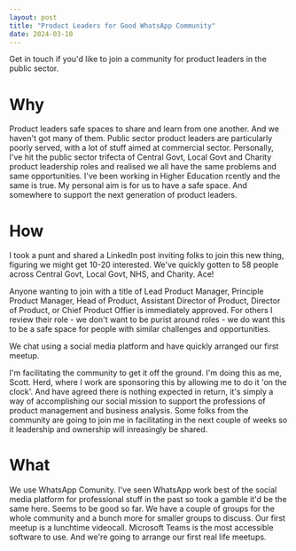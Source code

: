 ```yaml
---
layout: post
title: "Product Leaders for Good WhatsApp Community"
date: 2024-03-10
---
```


Get in touch if you'd like to join a community for product leaders in the public sector.

# Why

Product leaders safe spaces to share and learn from one another. And we haven't got many of them. Public sector product leaders are particularly poorly served, with a lot of stuff aimed at commercial sector.
Personally, I've hit the public sector trifecta of Central Govt, Local Govt and Charity product leadership roles and realised we all have the same problems and same opportunities. I've been working in Higher Education rcently and the same is true.
My personal aim is for us to have a safe space. And somewhere to support the next generation of product leaders.

# How

I took a punt and shared a LinkedIn post inviting folks to join this new thing, figuring we might get 10-20 interested. 
We've quickly gotten to 58 people across Central Govt, Local Govt, NHS, and Charity. Ace! 

Anyone wanting to join with a title of Lead Product Manager, Principle Product Manager, Head of Product, Assistant Director of Product, Director of Product, or Chief Product Offier is immediately approved. For others I review their role - we don't want to be purist around roles - we do want this to be a safe space for people with similar challenges and opportunities.

We chat using a social media platform and have quickly arranged our first meetup.

I'm facilitating the community to get it off the ground. I'm doing this as me, Scott. Herd, where I work are sponsoring this by allowing me to do it 'on the clock'. And have agreed there is nothing expected in return, it's simply a way of accomplishing our social mission to support the professions of product management and business analysis.
Some folks from the community are going to join me in facilitating in the next couple of weeks so it leadership and ownership will inreasingly be shared.

# What

We use WhatsApp Comunity. I've seen WhatsApp work best of the social media platform for professional stuff in the past so took a gamble it'd be the same here. Seems to be good so far. We have a couple of groups for the whole community and a bunch more for smaller groups to discuss.
Our first meetup is a lunchtime videocall. Microsoft Teams is the most accessible software to use.
And we're going to arrange our first real life meetups.
